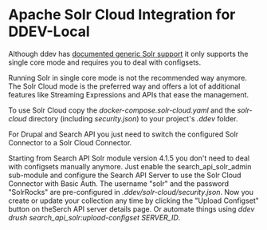 # Apache Solr Cloud Integration for DDEV-Local

Although ddev has [documented generic Solr support](https://ddev.readthedocs.io/en/stable/users/extend/additional-services/#apache-solr) it only supports the single core mode and requires you to
deal with configsets.

Running Solr in single core mode is not the recommended way anymore. The Solr Cloud mode is the preferred way and offers
a lot of additional features like Streaming Expressions and APIs that ease the management. 

To use Solr Cloud copy the *docker-compose.solr-cloud.yaml* and the *solr-cloud* directory (including *security.json*)
to your project's *.ddev* folder.

For Drupal and Search API you just need to switch the configured Solr Connector to a Solr Cloud Connector.

Starting from Search API Solr module version 4.1.5 you don't need to deal with configsets manually anymore. Just enable
the search_api_solr_admin sub-module and configure the Search API Server to use the Solr Cloud Connector with Basic
Auth. The username "solr" and the password "SolrRocks" are pre-configured in *.ddev/solr-cloud/security.json*. Now you
create or update your collection any time by clicking the "Upload Configset" button on theSerch API server details page.
Or automate things using *ddev drush search_api_solr:upload-configset SERVER_ID*.
